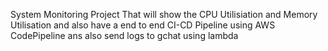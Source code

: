 System Monitoring Project That will show the CPU Utilisiation and Memory Utilisation and also have a end to end CI-CD Pipeline using AWS CodePipeline ans also send logs to gchat using lambda
